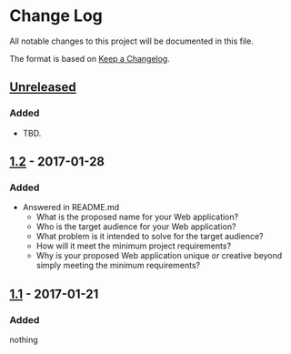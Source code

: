 # Change Log
All notable changes to this project will be documented in this file.

The format is based on [Keep a Changelog](http://keepachangelog.com/).

## [Unreleased]
### Added
- TBD.

## [1.2] - 2017-01-28
### Added
- Answered in README.md
    - What is the proposed name for your Web application?
    - Who is the target audience for your Web application?
    - What problem is it intended to solve for the target audience?
    - How will it meet the minimum project requirements?
    - Why is your proposed Web application unique or creative beyond simply meeting the minimum requirements?

## [1.1] - 2017-01-21
### Added
nothing

[Unreleased]: https://github.com/infsci2560sp17/full-stack-web-LeMU-Haruka/compare/1.2...HEAD
[1.2]: https://github.com/infsci2560sp17/full-stack-web-LeMU-Haruka/commit/da99ac140f372538c098fbc6d07f30ab1f60cd12
[1.1]: https://github.com/infsci2560sp17/full-stack-web-LeMU-Haurka/compare/...1.1